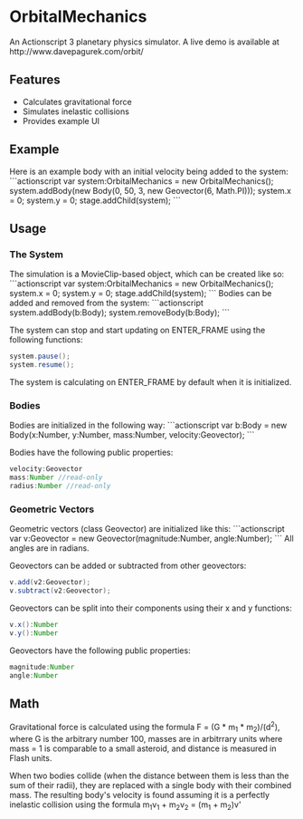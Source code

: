 <h1>OrbitalMechanics</h1>
An Actionscript 3 planetary physics simulator. A live demo is available at http://www.davepagurek.com/orbit/

<h2>Features</h2>
<ul>
	<li>Calculates gravitational force</li>
	<li>Simulates inelastic collisions</li>
	<li>Provides example UI</li>
</ul>

<h2>Example</h2>
Here is an example body with an initial velocity being added to the system:
```actionscript
var system:OrbitalMechanics = new OrbitalMechanics();
system.addBody(new Body(0, 50, 3, new Geovector(6, Math.PI)));
system.x = 0;
system.y = 0;
stage.addChild(system);
```

<h2>Usage</h2>
<h3>The System</h3>
The simulation is a MovieClip-based object, which can be created like so:
```actionscript
var system:OrbitalMechanics = new OrbitalMechanics();
system.x = 0;
system.y = 0;
stage.addChild(system);
```
Bodies can be added and removed from the system:
```actionscript
system.addBody(b:Body);
system.removeBody(b:Body);
```

The system can stop and start updating on ENTER_FRAME using the following functions:
```actionscript
system.pause();
system.resume();
```
The system is calculating on ENTER_FRAME by default when it is initialized.

<h3>Bodies</h3>
Bodies are initialized in the following way:
```actionscript
var b:Body = new Body(x:Number, y:Number, mass:Number, velocity:Geovector);
```

Bodies have the following public properties:
```actionscript
velocity:Geovector
mass:Number //read-only
radius:Number //read-only
```

<h3>Geometric Vectors</h3>
Geometric vectors (class Geovector) are initialized like this:
```actionscript
var v:Geovector = new Geovector(magnitude:Number, angle:Number);
```
All angles are in radians.

Geovectors can be added or subtracted from other geovectors:
```actionscript
v.add(v2:Geovector);
v.subtract(v2:Geovector);
```

Geovectors can be split into their components using their x and y functions:
```actionscript
v.x():Number
v.y():Number
```

Geovectors have the following public properties:
```actionscript
magnitude:Number
angle:Number
```

<h2>Math</h2>
Gravitational force is calculated using the formula F = (G * m<sub>1</sub> * m<sub>2</sub>)/(d<sup>2</sup>), where G is the arbitrary number 100, masses are in arbitrrary units where mass = 1 is comparable to a small asteroid, and distance is measured in Flash units.

When two bodies collide (when the distance between them is less than the sum of their radii), they are replaced with a single body with their combined mass. The resulting body's velocity is found assuming it is a perfectly inelastic collision using the formula m<sub>1</sub>v<sub>1</sub> + m<sub>2</sub>v<sub>2</sub> = (m<sub>1</sub> + m<sub>2</sub>)v'
